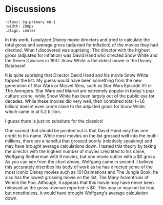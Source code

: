 # Discussions

```{image} ../discussion.png
:class: bg-primary mb-1
:width: 200px
:align: center
```


In this work, I analyzed Disney movie directors and tried to calculate the total gross and average gross (adjusted for inflation) of the movies they had directed. What I discovered was suprising. The director with the highest gross (adjusted for inflation) was David Hand who directed Snow White and the Seven Dwarves in 1937. Snow White is the oldest movie in the Disney Database!

It is quite suprising that Director David Hand and his movie Snow White topped the list. My guess would have been something from the new generation of Star Wars or Marvel films, such as Star Wars Episode VII or The Avengers. Star Wars and Marvel are extremely popular in today's pop culture scene, while Snow White has been largely out of the public eye for decades. While these movies did very well, their combined total (~1.6 billion) doesnt even come close to the adjusted gross for Snow White, which came in at 5.2 billion.  

I guess there is just no subsitute for the classics!

One cavieat that should be pointed out is that David Hand only has one credit to his name. While most movies on the list grossed well into the multi-millions, there are a handful that grossed poorly (relatively speaking) and may have brought average calculations down. I tested this theory by taking the director with the highest number of movies creditited to his name, Wolfgang Reitherman with 9 movies, but one movie outlier with a $0 gross. As you can see from the chart above, Wolfgang came in second. I believe this accurately discribes his body of work as he has directed some of the most iconic Disney movies such as 101 Dalmations and The Jungle Book, he also has the lowest grossing movie on the list, The Many Adventrues of Winnie the Poo. Although, it appears that this movie may have never been released as the gross revenue reported is $0. This may or may not be true, but nonetheless, it would have brought Wolfgang's average calculation down. 
